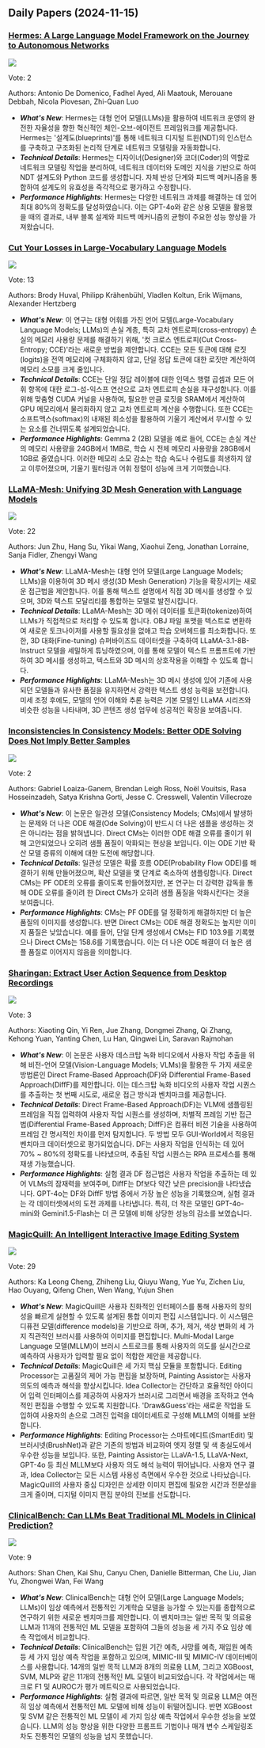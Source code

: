 ## Daily Papers (2024-11-15)

### [Hermes: A Large Language Model Framework on the Journey to Autonomous Networks](https://arxiv.org/abs/2411.06490)

![](https://cdn-thumbnails.huggingface.co/social-thumbnails/papers/2411.06490.png)

Vote: 2

Authors: Antonio De Domenico, Fadhel Ayed, Ali Maatouk, Merouane Debbah, Nicola Piovesan, Zhi-Quan Luo

- ***What's New***: Hermes는 대형 언어 모델(LLMs)을 활용하여 네트워크 운영의 완전한 자율성을 향한 혁신적인 체인-오브-에이전트 프레임워크를 제공합니다. Hermes는 '설계도(blueprints)'를 통해 네트워크 디지털 트윈(NDT)의 인스턴스를 구축하고 구조화된 논리적 단계로 네트워크 모델링을 자동화합니다.
- ***Technical Details***: Hermes는 디자이너(Designer)와 코더(Coder)의 역할로 네트워크 모델링 작업을 분리하여, 네트워크 데이터와 도메인 지식을 기반으로 하여 NDT 설계도와 Python 코드를 생성합니다. 자체 반성 단계와 피드백 메커니즘을 통합하여 설계도의 유효성을 즉각적으로 평가하고 수정합니다.
- ***Performance Highlights***: Hermes는 다양한 네트워크 과제를 해결하는 데 있어 최대 80%의 정확도를 달성하였습니다. 이는 GPT-4o와 같은 상용 모델을 활용했을 때의 결과로, 내부 블록 설계와 피드백 메커니즘의 균형이 주요한 성능 향상을 가져왔습니다.

### [Cut Your Losses in Large-Vocabulary Language Models](https://arxiv.org/abs/2411.09009)

![](https://cdn-thumbnails.huggingface.co/social-thumbnails/papers/2411.09009.png)

Vote: 13

Authors: Brody Huval, Philipp Krähenbühl, Vladlen Koltun, Erik Wijmans, Alexander Hertzberg

- ***What's New***: 이 연구는 대형 어휘를 가진 언어 모델(Large-Vocabulary Language Models; LLMs)의 손실 계층, 특히 교차 엔트로피(cross-entropy) 손실의 메모리 사용량 문제를 해결하기 위해, '컷 크로스 엔트로피(Cut Cross-Entropy; CCE)'라는 새로운 방법을 제안합니다. CCE는 모든 토큰에 대해 로짓(logits)을 전역 메모리에 구체화하지 않고, 단일 정답 토큰에 대한 로짓만 계산하여 메모리 소모를 크게 줄입니다.
- ***Technical Details***: CCE는 단일 정답 레이블에 대한 인덱스 행렬 곱셈과 모든 어휘 항목에 대한 로그-섬-익스프 연산으로 교차 엔트로피 손실을 재구성합니다. 이를 위해 맞춤형 CUDA 커널을 사용하여, 필요한 만큼 로짓을 SRAM에서 계산하여 GPU 메모리에서 물리화하지 않고 교차 엔트로피 계산을 수행합니다. 또한 CCE는 소프트맥스(softmax)의 내재된 희소성을 활용하여 기울기 계산에서 무시할 수 있는 요소를 건너뛰도록 설계되었습니다.
- ***Performance Highlights***: Gemma 2 (2B) 모델을 예로 들어, CCE는 손실 계산의 메모리 사용량을 24GB에서 1MB로, 학습 시 전체 메모리 사용량을 28GB에서 1GB로 줄였습니다. 이러한 메모리 소모 감소는 학습 속도나 수렴도를 희생하지 않고 이루어졌으며, 기울기 필터링과 어휘 정렬이 성능에 크게 기여했습니다.

### [LLaMA-Mesh: Unifying 3D Mesh Generation with Language Models](https://arxiv.org/abs/2411.09595)

![](https://cdn-thumbnails.huggingface.co/social-thumbnails/papers/2411.09595.png)

Vote: 22

Authors: Jun Zhu, Hang Su, Yikai Wang, Xiaohui Zeng, Jonathan Lorraine, Sanja Fidler, Zhengyi Wang

- ***What's New***: LLaMA-Mesh는 대형 언어 모델(Large Language Models; LLMs)을 이용하여 3D 메시 생성(3D Mesh Generation) 기능을 확장시키는 새로운 접근법을 제안합니다. 이를 통해 텍스트 설명에서 직접 3D 메시를 생성할 수 있으며, 3D와 텍스트 모달리티를 통합하는 모델로 발전시킵니다.
- ***Technical Details***: LLaMA-Mesh는 3D 메쉬 데이터를 토큰화(tokenize)하여 LLMs가 직접적으로 처리할 수 있도록 합니다. OBJ 파일 포맷을 텍스트로 변환하여 새로운 토크나이저를 사용할 필요성을 없애고 학습 오버헤드를 최소화합니다. 또한, 3D 대화(Fine-tuning) 슈퍼바이즈드 데이터셋을 구축하여 LLaMA-3.1-8B-Instruct 모델을 세밀하게 튜닝하였으며, 이를 통해 모델이 텍스트 프롬프트에 기반하여 3D 메시를 생성하고, 텍스트와 3D 메시의 상호작용을 이해할 수 있도록 합니다.
- ***Performance Highlights***: LLaMA-Mesh는 3D 메시 생성에 있어 기존에 사용되던 모델들과 유사한 품질을 유지하면서 강력한 텍스트 생성 능력을 보전합니다. 미세 조정 후에도, 모델의 언어 이해와 추론 능력은 기본 모델인 LLaMA 시리즈와 비슷한 성능을 나타내며, 3D 콘텐츠 생성 업무에 성공적인 확장을 보여줍니다.

### [Inconsistencies In Consistency Models: Better ODE Solving Does Not Imply Better Samples](https://arxiv.org/abs/2411.08954)

![](https://cdn-thumbnails.huggingface.co/social-thumbnails/papers/2411.08954.png)

Vote: 2

Authors: Gabriel Loaiza-Ganem, Brendan Leigh Ross, Noël Vouitsis, Rasa Hosseinzadeh, Satya Krishna Gorti, Jesse C. Cresswell, Valentin Villecroze

- ***What's New***: 이 논문은 일관성 모델(Consistency Models; CMs)에서 발생하는 문제와 더 나은 ODE 해결(Ode Solving)이 반드시 더 나은 샘플을 생성하는 것은 아니라는 점을 밝혀냅니다. Direct CMs는 이러한 ODE 해결 오류를 줄이기 위해 고안되었으나 오히려 샘플 품질이 악화되는 현상을 보입니다. 이는 ODE 기반 확산 모델 증류의 이해에 대한 도전에 해당합니다.
- ***Technical Details***: 일관성 모델은 확률 흐름 ODE(Probability Flow ODE)를 해결하기 위해 만들어졌으며, 확산 모델을 몇 단계로 축소하여 샘플링합니다. Direct CMs는 PF ODE의 오류를 줄이도록 만들어졌지만, 본 연구는 더 강력한 감독을 통해 ODE 오류를 줄이려 한 Direct CMs가 오히려 샘플 품질을 악화시킨다는 것을 보여줍니다.
- ***Performance Highlights***: CMs는 PF ODE를 덜 정확하게 해결하지만 더 높은 품질의 이미지를 생성합니다. 반면 Direct CMs는 ODE 해결 정확도는 높지만 이미지 품질은 낮았습니다. 예를 들어, 단일 단계 생성에서 CMs는 FID 103.9를 기록했으나 Direct CMs는 158.6를 기록했습니다. 이는 더 나은 ODE 해결이 더 높은 샘플 품질로 이어지지 않음을 의미합니다.

### [Sharingan: Extract User Action Sequence from Desktop Recordings](https://arxiv.org/abs/2411.08768)

![](https://cdn-thumbnails.huggingface.co/social-thumbnails/papers/2411.08768.png)

Vote: 3

Authors: Xiaoting Qin, Yi Ren, Jue Zhang, Dongmei Zhang, Qi Zhang, Kehong Yuan, Yanting Chen, Lu Han, Qingwei Lin, Saravan Rajmohan

- ***What's New***: 이 논문은 사용자 데스크탑 녹화 비디오에서 사용자 작업 추출을 위해 비전-언어 모델(Vision-Language Models; VLMs)을 활용한 두 가지 새로운 방법론인 Direct Frame-Based Approach(DF)와 Differential Frame-Based Approach(DiffF)를 제안합니다. 이는 데스크탑 녹화 비디오의 사용자 작업 시퀀스를 추출하는 첫 번째 시도로, 새로운 접근 방식과 벤치마크를 제공합니다.
- ***Technical Details***: Direct Frame-Based Approach(DF)는 VLM에 샘플링된 프레임을 직접 입력하여 사용자 작업 시퀀스를 생성하며, 차별적 프레임 기반 접근법(Differential Frame-Based Approach; DiffF)은 컴퓨터 비전 기술을 사용하여 프레임 간 명시적인 차이를 먼저 탐지합니다. 두 방법 모두 GUI-World에서 적응된 벤치마크 데이터셋으로 평가되었습니다. DF는 사용자 작업을 인식하는 데 있어 70% ~ 80%의 정확도를 나타냈으며, 추출된 작업 시퀀스는 RPA 프로세스를 통해 재생 가능했습니다.
- ***Performance Highlights***: 실험 결과 DF 접근법은 사용자 작업을 추출하는 데 있어 VLMs의 잠재력을 보여주며, DiffF는 Df보다 약간 낮은 precision을 나타냈습니다. GPT-4o는 DF와 DiffF 방법 중에서 가장 높은 성능을 기록했으며, 실험 결과는 각 데이터셋에서의 도전 과제를 나타냅니다. 특히, 더 작은 모델인 GPT-4o-mini와 Gemini1.5-Flash는 더 큰 모델에 비해 상당한 성능의 감소를 보였습니다.

### [MagicQuill: An Intelligent Interactive Image Editing System](https://arxiv.org/abs/2411.09703)

![](https://cdn-thumbnails.huggingface.co/social-thumbnails/papers/2411.09703.png)

Vote: 29

Authors: Ka Leong Cheng, Zhiheng Liu, Qiuyu Wang, Yue Yu, Zichen Liu, Hao Ouyang, Qifeng Chen, Wen Wang, Yujun Shen

- ***What's New***: MagicQuill은 사용자 친화적인 인터페이스를 통해 사용자의 창의성을 빠르게 실현할 수 있도록 설계된 통합 이미지 편집 시스템입니다. 이 시스템은 디퓨전 모델(difference models)을 기반으로 하며, 추가, 제거, 색상 변화의 세 가지 직관적인 브러시를 사용하여 이미지를 편집합니다. Multi-Modal Large Language 모델(MLLM)이 브러시 스트로크를 통해 사용자의 의도를 실시간으로 예측하여 사용자가 입력할 필요 없이 적합한 제안을 제공합니다.
- ***Technical Details***: MagicQuill은 세 가지 핵심 모듈을 포함합니다. Editing Processor는 고품질의 제어 가능 편집을 보장하며, Painting Assistor는 사용자 의도의 예측과 해석을 향상시킵니다. Idea Collector는 간단하고 효율적인 아이디어 입력 인터페이스를 제공하여 사용자가 브러시로 그리면서 배경을 조작하고 연속적인 편집을 수행할 수 있도록 지원합니다. 'Draw&Guess'라는 새로운 작업을 도입하여 사용자의 손으로 그려진 입력을 데이터세트로 구성해 MLLM의 이해를 보완합니다.
- ***Performance Highlights***: Editing Processor는 스마트에디트(SmartEdit) 및 브러시넷(BrushNet)과 같은 기존의 방법과 비교하여 엣지 정렬 및 색 충실도에서 우수한 성능을 보입니다. 또한, Painting Assistor는 LLaVA-1.5, LLaVA-Next, GPT-4o 등 최신 MLLM보다 사용자 의도 해석 능력이 뛰어납니다. 사용자 연구 결과, Idea Collector는 모든 시스템 사용성 측면에서 우수한 것으로 나타났습니다. MagicQuill의 사용자 중심 디자인은 상세한 이미지 편집에 필요한 시간과 전문성을 크게 줄이며, 디지털 이미지 편집 분야의 진보를 선도합니다.

### [ClinicalBench: Can LLMs Beat Traditional ML Models in Clinical Prediction?](https://arxiv.org/abs/2411.06469)

![](https://cdn-thumbnails.huggingface.co/social-thumbnails/papers/2411.06469.png)

Vote: 9

Authors: Shan Chen, Kai Shu, Canyu Chen, Danielle Bitterman, Che Liu, Jian Yu, Zhongwei Wan, Fei Wang

- ***What's New***: ClinicalBench는 대형 언어 모델(Large Language Models; LLMs)이 임상 예측에서 전통적인 기계학습 모델을 능가할 수 있는지를 종합적으로 연구하기 위한 새로운 벤치마크를 제안합니다. 이 벤치마크는 일반 목적 및 의료용 LLM과 11개의 전통적인 ML 모델을 포함하여 그들의 성능을 세 가지 주요 임상 예측 작업에서 비교합니다.
- ***Technical Details***: ClinicalBench는 입원 기간 예측, 사망률 예측, 재입원 예측 등 세 가지 임상 예측 작업을 포함하고 있으며, MIMIC-III 및 MIMIC-IV 데이터베이스를 사용합니다. 14개의 일반 목적 LLM과 8개의 의료용 LLM, 그리고 XGBoost, SVM, MLP와 같은 11개의 전통적인 ML 모델이 비교되었습니다. 각 작업에서는 매크로 F1 및 AUROC가 평가 메트릭으로 사용되었습니다.
- ***Performance Highlights***: 실험 결과에 따르면, 일반 목적 및 의료용 LLM은 여전히 임상 예측에서 전통적인 ML 모델에 비해 성능이 뒤떨어집니다. 반면 XGBoost 및 SVM 같은 전통적인 ML 모델이 세 가지 임상 예측 작업에서 우수한 성능을 보였습니다. LLM의 성능 향상을 위한 다양한 프롬프트 기법이나 매개 변수 스케일링조차도 전통적인 모델의 성능을 넘지 못했습니다.

